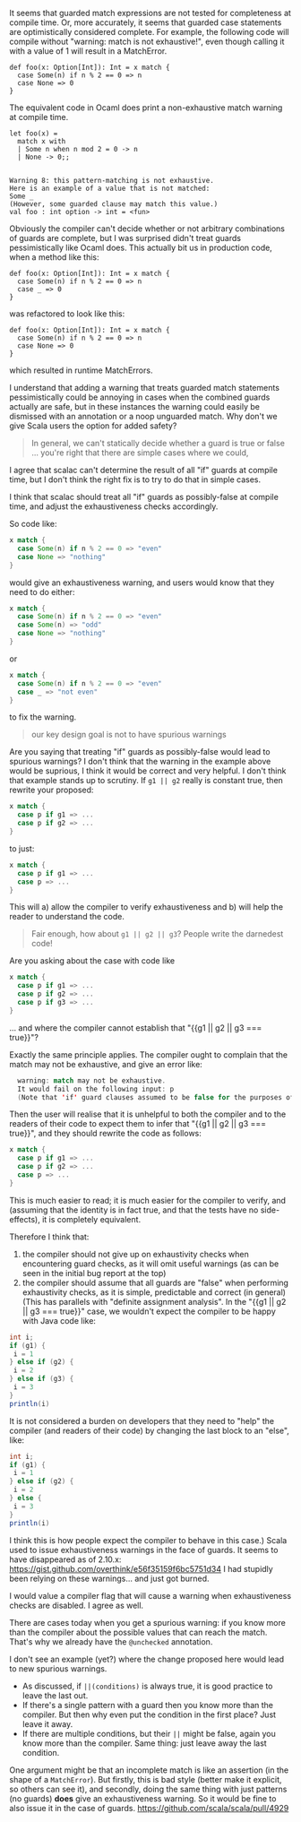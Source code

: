 It seems that guarded match expressions are not tested for completeness at compile time. Or, more accurately, it seems that guarded case statements are optimistically considered complete. For example, the following code will compile without "warning: match is not exhaustive!", even though calling it with a value of 1 will result in a MatchError.

```
def foo(x: Option[Int]): Int = x match {
  case Some(n) if n % 2 == 0 => n
  case None => 0
}
```

The equivalent code in Ocaml does print a non-exhaustive match warning at compile time. 

```
let foo(x) = 
  match x with
  | Some n when n mod 2 = 0 -> n
  | None -> 0;;


Warning 8: this pattern-matching is not exhaustive.
Here is an example of a value that is not matched:
Some _
(However, some guarded clause may match this value.)
val foo : int option -> int = <fun>
```

Obviously the compiler can't decide whether or not arbitrary combinations of guards are complete, but I was surprised didn't treat guards pessimistically like Ocaml does. This actually bit us in production code, when a method like this:

```
def foo(x: Option[Int]): Int = x match {
  case Some(n) if n % 2 == 0 => n
  case _ => 0
}
```

was refactored to look like this:

```
def foo(x: Option[Int]): Int = x match {
  case Some(n) if n % 2 == 0 => n
  case None => 0
}
```

which resulted in runtime MatchErrors.

I understand that adding a warning that treats guarded match statements pessimistically could be annoying in cases when the combined guards actually are safe, but in these instances the warning could easily be dismissed with an annotation or a noop unguarded match. Why don't we give Scala users the option for added safety?
> In general, we can't statically decide whether a guard is true or false ...  you're right that there are simple cases where we could, 

I agree that scalac can't determine the result of all "if" guards at compile time, but I don't think the right fix is to try to do that in simple cases.

I think that scalac should treat all "if" guards as possibly-false at compile time, and adjust the exhaustiveness checks accordingly.

So code like:
```scala
x match {
  case Some(n) if n % 2 == 0 => "even"
  case None => "nothing"
}
```
would give an exhaustiveness warning, and users would know that they need to do either:
```scala
x match {
  case Some(n) if n % 2 == 0 => "even"
  case Some(n) => "odd"
  case None => "nothing"
}
```
or
```scala
x match {
  case Some(n) if n % 2 == 0 => "even"
  case _ => "not even"
}
```
to fix the warning.

> our key design goal is not to have spurious warnings

Are you saying that treating "if" guards as possibly-false would lead to spurious warnings? I don't think that the warning in the example above would be suprious, I think it would be correct and very helpful.
I don't think that example stands up to scrutiny. If  `g1 || g2` really is constant true, then rewrite your proposed:
```scala
x match {
  case p if g1 => ...
  case p if g2 => ...
}
```
to just:
```scala
x match {
  case p if g1 => ...
  case p => ...
}
```
This will a) allow the compiler to verify exhaustiveness and b) will help the reader to understand the code.
> Fair enough, how about `g1 || g2 || g3`? People write the darnedest code!

Are you asking about the case with code like
```scala
x match {
  case p if g1 => ...
  case p if g2 => ...
  case p if g3 => ...
}
```
... and where the compiler cannot establish that "{{g1 || g2 || g3 === true}}"?

Exactly the same principle applies. The compiler ought to complain that the match may not be exhaustive, and give an error like:
```scala
  warning: match may not be exhaustive.
  It would fail on the following input: p 
  (Note that 'if' guard clauses assumed to be false for the purposes of exhaustiveness checks.)
```

Then the user will realise that it is unhelpful to both the compiler and to the readers of their code to expect them to infer that "{{g1 || g2 || g3 === true}}", and they should rewrite the code as follows:

```scala
x match {
  case p if g1 => ...
  case p if g2 => ...
  case p => ...
}
```

This is much easier to read; it is much easier for the compiler to verify, and (assuming that the identity is in fact true, and that the tests have no side-effects), it is completely equivalent.

Therefore I think that:
 1. the compiler should not give up on  exhaustivity checks when encountering guard checks, as it will omit useful warnings (as can be seen in the initial bug report at the top)
 2. the compiler should assume that all guards are "false" when performing exhaustivity checks, as it is simple, predictable and correct (in general)
(This has parallels with "definite assignment analysis".
In the "{{g1 || g2 || g3 === true}}" case, we wouldn't expect the compiler to be happy with Java code like:

```scala
int i;
if (g1) {
 i = 1
} else if (g2) {
 i = 2
} else if (g3) {
 i = 3
}
println(i)
```

It is not considered a burden on developers that they need to "help" the compiler (and readers of their code) by changing the last block to an "else", like:

```scala
int i;
if (g1) {
 i = 1
} else if (g2) {
 i = 2
} else {
 i = 3
}
println(i)
```

I think this is how people expect the compiler to behave in this case.)
Scala used to issue exhaustiveness warnings in the face of guards. It seems to have disappeared as of 2.10.x: https://gist.github.com/overthink/e56f35159f6bc5751d34  I had stupidly been relying on these warnings... and just got burned.

I would value a compiler flag that will cause a warning when exhaustiveness checks are disabled.
I agree as well.

There are cases today when you get a spurious warning: if you know more than the compiler about the possible values that can reach the match. That's why we already have the `@unchecked` annotation.

I don't see an example (yet?) where the change proposed here would lead to new spurious warnings.
- As discussed, if  `||(conditions)` is always true, it is good practice to leave the last out.
- If there's a single pattern with a guard then you know more than the compiler. But then why even put the condition in the first place? Just leave it away.
- If there are multiple conditions, but their `||` might be false, again you know more than the compiler. Same thing: just leave away the last condition.

One argument might be that an incomplete match is like an assertion (in the shape of a `MatchError`). But firstly, this is bad style (better make it explicit, so others can see it), and secondly, doing the same thing with just patterns (no guards) **does** give an exhaustiveness warning. So it would be fine to also issue it in the case of guards.
https://github.com/scala/scala/pull/4929
